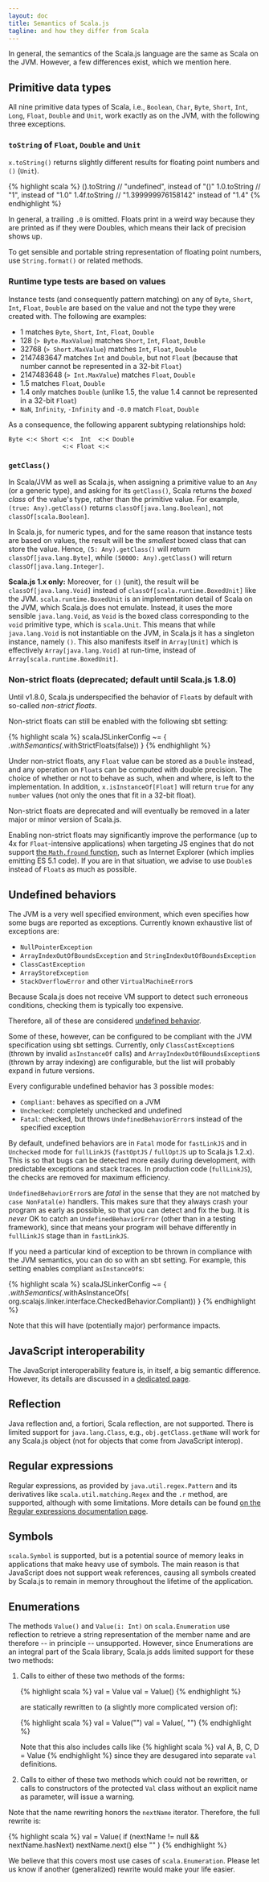 ```yaml
---
layout: doc
title: Semantics of Scala.js
tagline: and how they differ from Scala
---
```


In general, the semantics of the Scala.js language are the same as Scala on
the JVM.
However, a few differences exist, which we mention here.

## Primitive data types

All nine primitive data types of Scala, i.e., `Boolean`, `Char`, `Byte`, `Short`, `Int`, `Long`, `Float`, `Double` and `Unit`, work exactly as on the JVM, with the following three exceptions.

### `toString` of `Float`, `Double` and `Unit`

`x.toString()` returns slightly different results for floating point numbers
and `()` (`Unit`).

{% highlight scala %}
().toString   // "undefined", instead of "()"
1.0.toString  // "1", instead of "1.0"
1.4f.toString // "1.399999976158142" instead of "1.4"
{% endhighlight %}

In general, a trailing `.0` is omitted.
Floats print in a weird way because they are printed as if they were Doubles,
which means their lack of precision shows up.

To get sensible and portable string representation of floating point numbers,
use `String.format()` or related methods.

### Runtime type tests are based on values

Instance tests (and consequently pattern matching) on any of `Byte`,
`Short`, `Int`, `Float`, `Double` are based on the value and not the
type they were created with. The following are examples:

- 1 matches `Byte`, `Short`, `Int`, `Float`, `Double`
- 128 (`> Byte.MaxValue`) matches `Short`, `Int`, `Float`, `Double`
- 32768 (`> Short.MaxValue`) matches `Int`, `Float`, `Double`
- 2147483647 matches `Int` and `Double`, but not `Float`
  (because that number cannot be represented in a 32-bit `Float`)
- 2147483648 (`> Int.MaxValue`) matches `Float`, `Double`
- 1.5 matches `Float`, `Double`
- 1.4 only matches `Double`
  (unlike 1.5, the value 1.4 cannot be represented in a 32-bit `Float`)
- `NaN`, `Infinity`, `-Infinity` and `-0.0` match `Float`, `Double`

As a consequence, the following apparent subtyping relationships hold:

    Byte <:< Short <:<  Int  <:< Double
                   <:< Float <:<

### `getClass()`

In Scala/JVM as well as Scala.js, when assigning a primitive value to an `Any` (or a generic type), and asking for its `getClass()`, Scala returns the *boxed class* of the value's type, rather than the primitive value.
For example, `(true: Any).getClass()` returns `classOf[java.lang.Boolean]`, not `classOf[scala.Boolean]`.

In Scala.js, for numeric types, and for the same reason that instance tests are based on values, the result will be the *smallest* boxed class that can store the value.
Hence, `(5: Any).getClass()` will return `classOf[java.lang.Byte]`, while `(50000: Any).getClass()` will return `classOf[java.lang.Integer]`.

**Scala.js 1.x only:**
Moreover, for `()` (unit), the result will be `classOf[java.lang.Void]` instead of `classOf[scala.runtime.BoxedUnit]` like the JVM.
`scala.runtime.BoxedUnit` is an implementation detail of Scala on the JVM, which Scala.js does not emulate.
Instead, it uses the more sensible `java.lang.Void`, as `Void` is the boxed class corresponding to the `void` primitive type, which is `scala.Unit`.
This means that while `java.lang.Void` is not instantiable on the JVM, in Scala.js it has a singleton instance, namely `()`.
This also manifests itself in `Array[Unit]` which is effectively `Array[java.lang.Void]` at run-time, instead of `Array[scala.runtime.BoxedUnit]`.

### Non-strict floats (deprecated; default until Scala.js 1.8.0)

Until v1.8.0, Scala.js underspecified the behavior of `Float`s by default with so-called *non-strict floats*.

Non-strict floats can still be enabled with the following sbt setting:

{% highlight scala %}
scalaJSLinkerConfig ~= { _.withSemantics(_.withStrictFloats(false)) }
{% endhighlight %}

Under non-strict floats, any `Float` value can be stored as a `Double` instead, and any operation on `Float`s can be computed with double precision.
The choice of whether or not to behave as such, when and where, is left to the implementation.
In addition, `x.isInstanceOf[Float]` will return `true` for any `number` values (not only the ones that fit in a 32-bit float).

Non-strict floats are deprecated and will eventually be removed in a later major or minor version of Scala.js.

Enabling non-strict floats may significantly improve the performance (up to 4x for `Float`-intensive applications) when targeting JS engines that do not support [the `Math.fround` function](https://developer.mozilla.org/en-US/docs/Web/JavaScript/Reference/Global_Objects/Math/fround), such as Internet Explorer (which implies emitting ES 5.1 code).
If you are in that situation, we advise to use `Double`s instead of `Float`s as much as possible.

## Undefined behaviors

The JVM is a very well specified environment, which even specifies how some
bugs are reported as exceptions.
Currently known exhaustive list of exceptions are:

* `NullPointerException`
* `ArrayIndexOutOfBoundsException` and `StringIndexOutOfBoundsException`
* `ClassCastException`
* `ArrayStoreException`
* `StackOverflowError` and other `VirtualMachineError`s

Because Scala.js does not receive VM support to detect such erroneous
conditions, checking them is typically too expensive.

Therefore, all of these are considered
[undefined behavior](http://en.wikipedia.org/wiki/Undefined_behavior).

Some of these, however, can be configured to be compliant with the JVM
specification using sbt settings.
Currently, only `ClassCastException`s (thrown by invalid `asInstanceOf` calls) and `ArrayIndexOutOfBoundsException`s (thrown by array indexing)
are configurable, but the list will probably expand in future versions.

Every configurable undefined behavior has 3 possible modes:

* `Compliant`: behaves as specified on a JVM
* `Unchecked`: completely unchecked and undefined
* `Fatal`: checked, but throws `UndefinedBehaviorError`s instead of the specified exception

By default, undefined behaviors are in `Fatal` mode for `fastLinkJS` and in
`Unchecked` mode for `fullLinkJS` (`fastOptJS` / `fullOptJS` up to Scala.js 1.2.x).
This is so that bugs can be detected more easily during development, with
predictable exceptions and stack traces.
In production code (`fullLinkJS`), the checks are removed for maximum
efficiency.

`UndefinedBehaviorError`s are *fatal* in the sense that they are not matched by
`case NonFatal(e)` handlers.
This makes sure that they always crash your program as early as possible, so
that you can detect and fix the bug.
It is *never* OK to catch an `UndefinedBehaviorError` (other than in a testing
framework), since that means your program will behave differently in `fullLinkJS`
stage than in `fastLinkJS`.

If you need a particular kind of exception to be thrown in compliance with the
JVM semantics, you can do so with an sbt setting.
For example, this setting enables compliant `asInstanceOf`s:

{% highlight scala %}
scalaJSLinkerConfig ~= { _.withSemantics(_.withAsInstanceOfs(
  org.scalajs.linker.interface.CheckedBehavior.Compliant)) }
{% endhighlight %}

Note that this will have (potentially major) performance impacts.

## JavaScript interoperability

The JavaScript interoperability feature is, in itself, a big semantic
difference. However, its details are discussed in a
[dedicated page](./interoperability).

## Reflection

Java reflection and, a fortiori, Scala reflection, are not supported. There is
limited support for `java.lang.Class`, e.g., `obj.getClass.getName` will work
for any Scala.js object (not for objects that come from JavaScript interop).

## Regular expressions

Regular expressions, as provided by `java.util.regex.Pattern` and its derivatives like `scala.util.matching.Regex` and the `.r` method, are supported, although with some limitations.
More details can be found [on the Regular expressions documentation page](./regular-expressions.html).

## Symbols

`scala.Symbol` is supported, but is a potential source of memory leaks
in applications that make heavy use of symbols. The main reason is that
JavaScript does not support weak references, causing all symbols created
by Scala.js to remain in memory throughout the lifetime of the application.

## Enumerations

The methods `Value()` and `Value(i: Int)` on `scala.Enumeration` use
reflection to retrieve a string representation of the member name and
are therefore -- in principle -- unsupported. However, since
Enumerations are an integral part of the Scala library, Scala.js adds
limited support for these two methods:

<ol>
<li>Calls to either of these two methods of the forms:

{% highlight scala %}
val <ident> = Value
val <ident> = Value(<num>)
{% endhighlight %}

are statically rewritten to (a slightly more complicated version of):

{% highlight scala %}
val <ident> = Value("<ident>")
val <ident> = Value(<num>, "<ident>")
{% endhighlight %}

Note that this also includes calls like
{% highlight scala %}
val A, B, C, D = Value
{% endhighlight %}
since they are desugared into separate <code>val</code> definitions.
</li>
<li>Calls to either of these two methods which could not be rewritten,
or calls to constructors of the protected <code>Val</code> class without an
explicit name as parameter, will issue a warning.</li>
</ol>

Note that the name rewriting honors the `nextName`
iterator. Therefore, the full rewrite is:

{% highlight scala %}
val <ident> = Value(
  if (nextName != null && nextName.hasNext)
    nextName.next()
  else
    "<ident>"
)
{% endhighlight %}

We believe that this covers most use cases of
`scala.Enumeration`. Please let us know if another (generalized)
rewrite would make your life easier.
